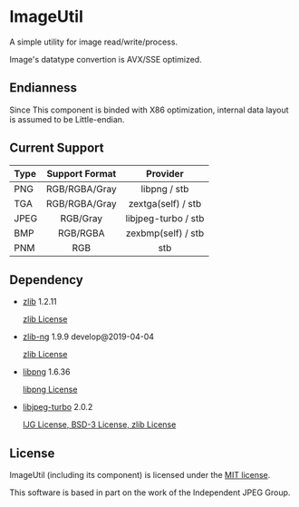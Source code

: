 # ImageUtil

A simple utility for image read/write/process.

Image's datatype convertion is AVX/SSE optimized.

## Endianness

Since This component is binded with X86 optimization, internal data layout is assumed to be Little-endian.

## Current Support

| Type | Support Format | Provider |
|:-------|:-------:|:------:|
| PNG | RGB/RGBA/Gray | libpng / stb |
| TGA | RGB/RGBA/Gray | zextga(self) / stb |
| JPEG | RGB/Gray | libjpeg-turbo / stb |
| BMP | RGB/RGBA | zexbmp(self) / stb |
| PNM | RGB | stb |


## Dependency

* [zlib](http://www.zlib.net/zlib.html)  1.2.11

  [zlib License](../3rdParty/zlib/license.txt)

* [zlib-ng](https://github.com/Dead2/zlib-ng)  1.9.9 develop@2019-04-04

  [zlib License](../3rdParty/zlib-ng/LICENSE.md)

* [libpng](http://www.libpng.org/pub/png/libpng.html)  1.6.36

  [libpng License](../3rdParty/libpng/LICENSE)

* [libjpeg-turbo](http://www.libjpeg-turbo.org/Main/HomePage)  2.0.2

  [IJG License, BSD-3 License, zlib License](../3rdParty/libjpeg-turbo/LICENSE.md)

## License

ImageUtil (including its component) is licensed under the [MIT license](License.txt).

This software is based in part on the work of the Independent JPEG Group.